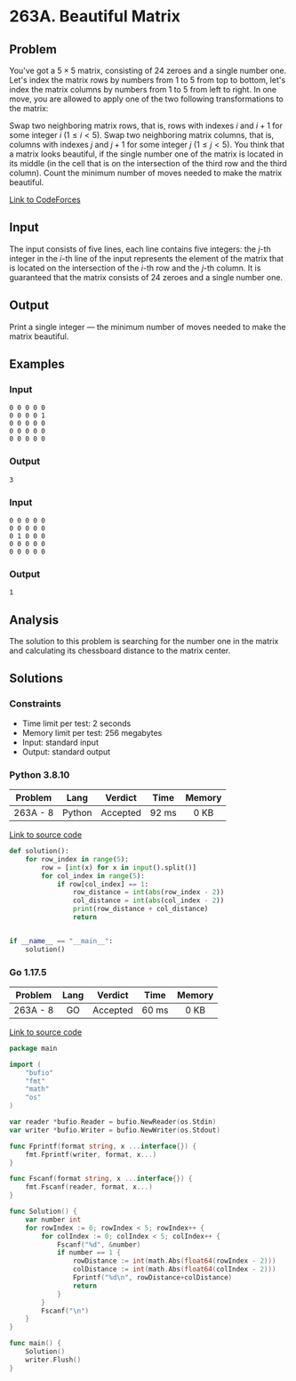 # 263A. Beautiful Matrix

## Problem

You've got a $5 \times 5$ matrix, consisting of 24 zeroes and a single number one. Let's index the matrix rows by numbers from 1 to 5 from top to bottom, let's index the matrix columns by numbers from 1 to 5 from left to right. In one move, you are allowed to apply one of the two following transformations to the matrix:

Swap two neighboring matrix rows, that is, rows with indexes $i$ and $i + 1$ for some integer $i$ ($1 \leq i \lt 5$).
Swap two neighboring matrix columns, that is, columns with indexes $j$ and $j + 1$ for some integer $j$ ($1 \leq j \lt 5$).
You think that a matrix looks beautiful, if the single number one of the matrix is located in its middle (in the cell that is on the intersection of the third row and the third column). Count the minimum number of moves needed to make the matrix beautiful.

[Link to CodeForces](https://codeforces.com/problemset/problem/263/A)

## Input

The input consists of five lines, each line contains five integers: the $j$-th integer in the $i$-th line of the input represents the element of the matrix that is
located on the intersection of the $i$-th row and the $j$-th column. It is guaranteed that the matrix consists of 24 zeroes and a single number one.

## Output

Print a single integer — the minimum number of moves needed to make the matrix beautiful.

## Examples

### Input

```
0 0 0 0 0
0 0 0 0 1
0 0 0 0 0
0 0 0 0 0
0 0 0 0 0
```

### Output

```
3
```

### Input

```
0 0 0 0 0
0 0 0 0 0
0 1 0 0 0
0 0 0 0 0
0 0 0 0 0
```

### Output

```
1
```

## Analysis

The solution to this problem is searching for the number one in the matrix and calculating its chessboard distance to the matrix center.

## Solutions

### Constraints

  - Time limit per test: 2 seconds
  - Memory limit per test: 256 megabytes
  - Input: standard input
  - Output: standard output

### Python 3.8.10

| Problem  |    Lang   |  Verdict | Time  | Memory |
|:--------:|:---------:|:--------:|:-----:|:------:|
| 263A - 8 |   Python  | Accepted | 92 ms |  0 KB  |

[Link to source code](solution.py)

```python
def solution():
    for row_index in range(5):
        row = [int(x) for x in input().split()]
        for col_index in range(5):
            if row[col_index] == 1:
                row_distance = int(abs(row_index - 2))
                col_distance = int(abs(col_index - 2))
                print(row_distance + col_distance)
                return


if __name__ == "__main__":
	solution()
```

### Go 1.17.5

| Problem  |    Lang   |  Verdict | Time  | Memory |
|:--------:|:---------:|:--------:|:-----:|:------:|
| 263A - 8 |    GO     | Accepted | 60 ms |  0 KB  |

[Link to source code](solution.go)

```go
package main

import (
	"bufio"
	"fmt"
	"math"
	"os"
)

var reader *bufio.Reader = bufio.NewReader(os.Stdin)
var writer *bufio.Writer = bufio.NewWriter(os.Stdout)

func Fprintf(format string, x ...interface{}) {
	fmt.Fprintf(writer, format, x...)
}

func Fscanf(format string, x ...interface{}) {
	fmt.Fscanf(reader, format, x...)
}

func Solution() {
	var number int
	for rowIndex := 0; rowIndex < 5; rowIndex++ {
		for colIndex := 0; colIndex < 5; colIndex++ {
			Fscanf("%d", &number)
			if number == 1 {
				rowDistance := int(math.Abs(float64(rowIndex - 2)))
				colDistance := int(math.Abs(float64(colIndex - 2)))
				Fprintf("%d\n", rowDistance+colDistance)
				return
			}
		}
		Fscanf("\n")
	}
}

func main() {
	Solution()
	writer.Flush()
}
```
